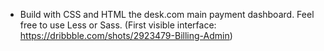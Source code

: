 - Build with CSS and HTML the desk.com main payment dashboard. Feel free to use Less or Sass. (First visible interface: https://dribbble.com/shots/2923479-Billing-Admin)

